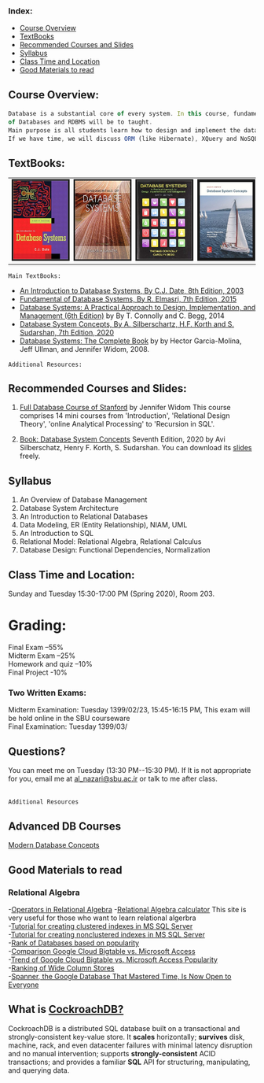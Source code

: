 ### **Index:**
- [Course Overview](#Course-Overview)
- [TextBooks](#TextBooks)
- [Recommended Courses and Slides](#slides)
- [Syllabus](#syllabus)
- [Class Time and Location](#Class-Time-and-Location)
- [Good Materials to read](#good_materials)

## <a name="Course-Overview"></a>Course Overview:
```javascript
Database is a substantial core of every system. In this course, fundamental concepts 
of Databases and RDBMS will be to taught.
Main purpose is all students learn how to design and implement the data tier of every system. 
If we have time, we will discuss ORM (like Hibernate), XQuery and NoSQL.
```
## <a name="TextBooks"></a>TextBooks:

<table class="tg">
  <tr>
    <td class="tg-0lax"><img src="images/cjdate.jpg" alt="" border='3' height='160' width='170' /></td>
    <td class="tg-0lax"><img src="images/elmasri.jpg" alt="" border='3' height='160' width='170' /></td>
    <td class="tg-0lax"><img src="images/connolly.jpg" alt="" border='3' height='160' width='170' /></td>
    <td class="tg-0lax"><img src="images/db7.jpg" alt="" border='3' height='160' width='170' /></td>
  </tr>
</table>

```
Main TextBooks:
```
* [An Introduction to Database Systems, By C.J. Date, 8th Edition, 2003](https://www.amazon.com/Introduction-Database-Systems-8th/dp/0321197844)
* [Fundamental of Database Systems, By R. Elmasri, 7th Edition, 2015](https://www.amazon.com/Fundamentals-Database-Systems-Ramez-Elmasri/dp/0133970779)
* [Database Systems: A Practical Approach to Design, Implementation, and Management (6th Edition)](https://www.amazon.com/Database-Systems-Practical-Implementation-Management/dp/0132943263) by By T. Connolly and C. Begg, 2014
* [Database System Concepts, By A. Silberschartz, H.F. Korth and S. Sudarshan, 7th Edition, 2020](https://www.db-book.com/db7/slides-dir/)
* [Database Systems: The Complete Book](http://infolab.stanford.edu/~ullman/dscb.html) by by Hector Garcia-Molina, Jeff Ullman, and Jennifer Widom, 2008.

```
Additional Resources:
```

## <a name="slides"></a>Recommended Courses and Slides:
1. [Full Database Course of Stanford](https://lagunita.stanford.edu) by Jennifer Widom
  This course comprises 14 mini courses from 'Introduction', 'Relational Design Theory', 'online Analytical Processing' to 'Recursion in SQL'.
  
2. [Book: Database System Concepts](https://www.db-book.com/db7/slides-dir/) Seventh Edition, 2020 by Avi Silberschatz, Henry F. Korth, S. Sudarshan. You can download its [slides](https://www.db-book.com/db7/slides-dir/) freely.
  
 ## <a name='syllabus' />Syllabus
 1. An Overview of Database Management
 2. Database System Architecture
 3. An Introduction to Relational Databases
 4. Data Modeling, ER (Entity Relationship), NIAM, UML 
 5. An Introduction to SQL
 6. Relational Model: Relational Algebra, Relational Calculus
 7. Database Design: Functional Dependencies, Normalization
 
## <a name="Class-Time-and-Location"></a>Class Time and Location:
Sunday and Tuesday 15:30-17:00 PM (Spring 2020), Room 203. 

# <a name="Grading"></a>Grading:

Final Exam –55% </br>
Midterm Exam –25% </br>
Homework and quiz –10%  </br>
Final Project -10% </br>

### <a name="Two-Written-Exams"></a>Two Written Exams:
Midterm Examination: Tuesday 1399/02/23, 15:45-16:15 PM, This exam will be hold online in the SBU courseware<br/>
Final Examination: Tuesday 1399/03/ <br/>

## <a name="Questions"></a>Questions?
You can meet me on Tuesday (13:30 PM--15:30 PM).
If It is not appropriate for you, email me at al_nazari@sbu.ac.ir or talk to me after class. 

## <a name="additional_resources"></a>
```javascript
Additional Resources
```
## <a name="advanced_courses"></a>Advanced DB Courses
[Modern Database Concepts](https://www.ksi.mff.cuni.cz/~svoboda/courses/191-NDBI040/)<br/>

## <a name="good_materials"></a>Good Materials to read
### <a name=""></a>Relational Algebra
-[Operators in Relational Algebra](https://en.wikipedia.org/wiki/Relational_algebra)
-[Relational Algebra calculator](http://dbis-uibk.github.io/relax/index.htm) This site is very useful for those who want to learn relational algerbra<br/>
-[Tutorial for creating clustered indexes in MS SQL Server](https://www.sqlservertutorial.net/sql-server-indexes/sql-server-clustered-indexes/)<br/>
-[Tutorial for creating nonclustered indexes in MS SQL Server](https://www.sqlservertutorial.net/sql-server-indexes/sql-server-create-index/)<br/>
 -[Rank of Databases based on popularity](https://db-engines.com/en/ranking)<br/>
-[Comparison Google Cloud Bigtable vs. Microsoft Access](https://db-engines.com/en/system/Google+Cloud+Bigtable%3BMicrosoft+Access)<br/>
-[Trend of Google Cloud Bigtable vs. Microsoft Access Popularity](https://db-engines.com/en/ranking_trend/system/Google+Cloud+Bigtable%3BMicrosoft+Access)<br/>
-[Ranking of Wide Column Stores](https://db-engines.com/en/ranking/wide+column+store)<br/>
-[Spanner, the Google Database That Mastered Time, Is Now Open to Everyone](https://www.wired.com/2017/02/spanner-google-database-harnessed-time-now-open-everyone/)

## What is [CockroachDB?](https://github.com/cockroachdb/cockroach)

CockroachDB is a distributed SQL database built on a transactional and
strongly-consistent key-value store. It **scales** horizontally;
**survives** disk, machine, rack, and even datacenter failures with
minimal latency disruption and no manual intervention; supports
**strongly-consistent** ACID transactions; and provides a familiar
**SQL** API for structuring, manipulating, and querying data.

